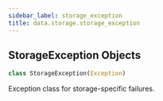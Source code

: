 ```yaml
---
sidebar_label: storage_exception
title: data.storage.storage_exception
---
```


## StorageException Objects

```python
class StorageException(Exception)
```

Exception class for storage-specific failures.

